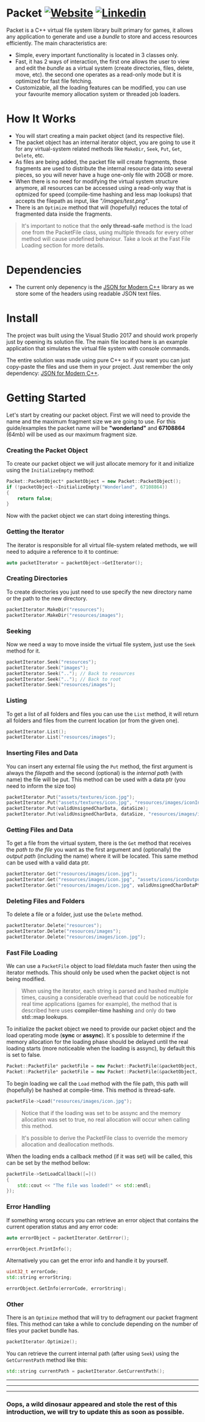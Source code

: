 Packet
[![Website](https://img.shields.io/website-up-down-green-red/http/shields.io.svg?label=my-website)](https://sites.google.com/view/rodrigoholztrattner)
[![Linkedin](https://img.shields.io/badge/linkedin-updated-blue.svg)](https://www.linkedin.com/in/rodrigoholztrattner/)
=====


Packet is a C++ virtual file system library built primary for games, it allows any application to generate and use a *bundle* to store and access resources efficiently. The main characteristics are:

 * Simple, every important functionality is located in 3 classes only.
 * Fast, it has 2 ways of interaction, the first one allows the user to view and edit the *bundle* as a virtual system (create directories, files, delete, move, etc). the second one operates as a read-only mode but it is optimized for fast file fetching.
 * Customizable, all the loading features can be modified, you can use your favourite memory allocation system or threaded job loaders.

# How It Works

- You will start creating a main packet object (and its respective file).
- The packet object has an internal iterator object, you are going to use it for any virtual-system related methods like `MakeDir`, `Seek`, `Put`, `Get`, `Delete`, etc.
- As files are being added, the packet file will create fragments, those fragments are used to distribute the internal resource data into several pieces, so you will never have a huge one-only file with 20GB or more.
- When there is no need for modifying the virtual system structure anymore, all resources can be accessed using a read-only way that is optmized for speed (compile-time hashing and less map lookups) that accepts the filepath as input, like *"/images/test.png"*. 
- There is an `Optimize` method that will (hopefully) reduces the total of fragmented data inside the fragments.

> It's important to notice that the **only thread-safe** method is the load one from the PacketFile class, using multiple threads for every other method will cause undefined behaviour.
> Take a look at the Fast File Loading section for more details.

# Dependencies

* The current only depenency is the [JSON for Modern C++](https://github.com/nlohmann/json) library as we store some of the headers using readable JSON text files.

# Install

The project was built using the Visual Studio 2017 and should work properly just by opening its solution file. The main file located here is an example application that simulates the virtual file system with console commands.

The entire solution was made using pure C++ so if you want you can just copy-paste the files and use them in your project. Just remember the only dependency: [JSON for Modern C++](https://github.com/nlohmann/json).

# Getting Started

Let's start by creating our packet object. First we will need to provide the name and the maximum fragment size we are going to use.
For this guide/examples the packet name will be **"wonderland"** and **67108864** (64mb) will be used as our maximum fragment size.

### Creating the Packet Object

To create our packet object we will just allocate memory for it and initialize using the `InitializeEmpty` method:
```c++
Packet::PacketObject* packetObject = new Packet::PacketObject();
if (!packetObject->InitializeEmpty("Wonderland", 67108864))
{
	return false;
}
```

Now with the packet object we can start doing interesting things.

### Getting the Iterator

The iterator is responsible for all virtual file-system related methods, we will need to adquire a reference to it to continue:

```c++
auto packetIterator = packetObject->GetIterator();
```

### Creating Directories

To create directories you just need to use specify the new directory name or the path to the new directory.

```c++
packetIterator.MakeDir("resources");
packetIterator.MakeDir("resources/images");
```

### Seeking

Now we need a way to move inside the virtual file system, just use the `Seek` method for it.

```c++
packetIterator.Seek("resources");
packetIterator.Seek("images");
packetIterator.Seek(".."); // Back to resources
packetIterator.Seek(".."); // Back to root
packetIterator.Seek("resources/images");
```

### Listing

To get a list of all folders and files you can use the `List` method, it will return all folders and files from the current location (or from the given one).

```c++
packetIterator.List();
packetIterator.List("resources/images");
```

### Inserting Files and Data

You can insert any external file using the `Put` method, the first argument is always the *filepath* and the second (optional) is the *internal path* (with name) the file will be put.
This method can be used with a data ptr (you need to inform the size too)

```c++
packetIterator.Put("assets/textures/icon.jpg");
packetIterator.Put("assets/textures/icon.jpg", "resources/images/iconInput.jpg");
packetIterator.Put(validUnsignedCharData, dataSize);
packetIterator.Put(validUnsignedCharData, dataSize, "resources/images/iconInput.jpg");
```

### Getting Files and Data

To get a file from the virtual system, there is the `Get` method that receives the *path to the file* you want as the first argument and (optionally) the *output path* (including the name) where it will be located.
This same method can be used with a valid data ptr.

```c++
packetIterator.Get("resources/images/icon.jpg");
packetIterator.Get("resources/images/icon.jpg", "assets/icons/iconOutput.jpg"); 
packetIterator.Get("resources/images/icon.jpg", validUnsignedCharDataPtr); 
```

### Deleting Files and Folders

To delete a file or a folder, just use the `Delete` method.

```c++
packetIterator.Delete("resources");
packetIterator.Delete("resources/images");
packetIterator.Delete("resources/images/icon.jpg");
```

### Fast File Loading

We can use a `PacketFile` object to load file\data much faster then using the iterator methods.
This should only be used when the packet object is not being modified.

> When using the iterator, each string is parsed and hashed multiple times, causing a considerable overhead
> that could be noticeable for real time applications (games for example), the method that is described here
> uses **compiler-time hashing** and only do **two std::map lookups**.

To initialize the packet object we need to provide our packet object and the load operating mode (**sync** or **assync**).
It`s possible to determine if the memory allocation for the loading phase should be delayed until the real loading starts (more noticeable when the loading is assync), by default this is set to false.

```c++
Packet::PacketFile* packetFile = new Packet::PacketFile(&packetObject, Packet::PacketFile::DispatchType::Sync);
Packet::PacketFile* packetFile = new Packet::PacketFile(&packetObject, Packet::PacketFile::DispatchType::Assync, true);
```

To begin loading we call the `Load` method with the file path, this path will (hopefully) be hashed at compile-time.
This method is thread-safe.
 
```c++
packetFile->Load("resources/images/icon.jpg");
```

> Notice that if the loading was set to be assync and the memory allocation was set to true, no real allocation will
> occur when calling this method.

> It's possible to derive the PacketFile class to override the memory allocation and deallocation methods.

When the loading ends a callback method (if it was set) will be called, this can be set by the method bellow:

```c++
packetFile->SetLoadCallback([=]() 
{
	std::cout << "The file was loaded!" << std::endl; 
});
```

### Error Handling

If something wrong occurs you can retrieve an error object that contains the current operation status and any error code:

```c++
auto errorObject = packetIterator.GetError();

errorObject.PrintInfo();
```

Alternatively you can get the error info and handle it by yourself. 

```c++
uint32_t errorCode;         
std::string errorString;

errorObject.GetInfo(errorCode, errorString);
```

### Other

There is an `Optimize` method that will try to defragment our packet fragment files.
This method can take a while to conclude depending on the number of files your packet bundle has.
```c++
packetIterator.Optimize();
```

You can retrieve the current internal path (after using `Seek`) using the `GetCurrentPath` method like this:

```c++
std::string currentPath = packetIterator.GetCurrentPath();
```

-----
-----
-----

### Oops, a wild dinosaur appeared and stole the rest of this introduction, we will try to update this as soon as possible.
